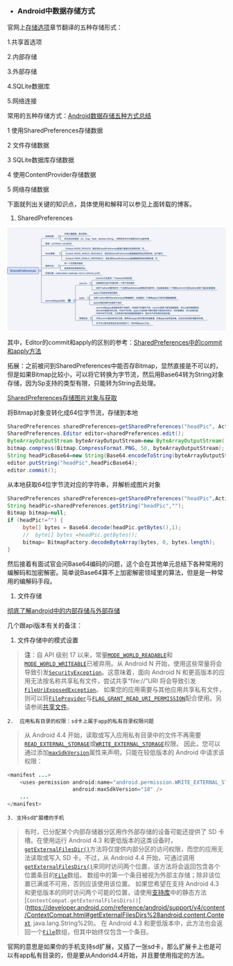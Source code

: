 * ### Android中数据存储方式

官网上[存储选项](https://developer.android.com/guide/topics/data/data-storage.html)章节翻译的五种存储形式：

1.共享首选项

2.内部存储

3.外部存储

4.SQLite数据库

5.网络连接

常用的五种存储方式：[Android数据存储五种方式总结](http://blog.csdn.net/sunny_lv/article/details/51383546)

1 使用SharedPreferences存储数据

2 文件存储数据

3 SQLite数据库存储数据

4 使用ContentProvider存储数据

5 网络存储数据

下面就列出关键的知识点，具体使用和解释可以参见上面转载的博客。

1. SharedPreferences

![](/assets/Android-sp.png)

其中，Editor的commit和apply的区别的参考：[SharedPreferences中的commit和apply方法](https://www.jianshu.com/p/c8d10357c939)

拓展：之前被问到SharedPreferences中能否存Bitmap，显然直接是不可以的，但是如果Bitmap比较小，可以将它转换为字节流，然后用Base64转为String对象存储，因为Sp支持的类型有限，只能转为String去处理。

[SharedPreferences存储图片对象与获取](http://blog.csdn.net/simon_crystin/article/details/52454593)

将Bitmap对象变转化成64位字节流，存储到本地

```java
SharedPreferences sharedPreferences=getSharedPreferences("headPic", Activity.MODE_PRIVATE);
SharedPreferences.Editor editor=sharedPreferences.edit();
ByteArrayOutputStream byteArrayOutputStream=new ByteArrayOutputStream();
bitmap.compress(Bitmap.CompressFormat.PNG, 50, byteArrayOutputStream);
String headPicBase64=new String(Base64.encodeToString(byteArrayOutputStream.toByteArray(),Base64.DEFAULT));
editor.putString("headPic",headPicBase64);
editor.commit();
```

从本地获取64位字节流对应的字符串，并解析成图片对象

```java
SharedPreferences sharedPreferences=getSharedPreferences("headPic",Activity.MODE_PRIVATE);
String headPic=sharedPreferences.getString("headPic","");
Bitmap bitmap=null;
if (headPic!="") {
     byte[] bytes = Base64.decode(headPic.getBytes(),1);
     //  byte[] bytes =headPic.getBytes();
     bitmap= BitmapFactory.decodeByteArray(bytes, 0, bytes.length);
}
```

然后接着有面试官会问Base64编码的问题，这个会在其他单元总结下各种常用的编解码和加密解密。简单说Base64算不上加密解密领域里的算法，但是是一种常用的编解码手段。

1. 文件存储

[彻底了解android中的内部存储与外部存储](http://www.cnblogs.com/jingmo0319/p/5586559.html)

几个跟api版本有关的备注：

1. 文件存储中的模式设置

> **注**：自 API 级别 17 以来，常量[`MODE_WORLD_READABLE`](https://developer.android.com/reference/android/content/Context.html#MODE_WORLD_READABLE)和[`MODE_WORLD_WRITEABLE`](https://developer.android.com/reference/android/content/Context.html#MODE_WORLD_WRITEABLE)已被弃用。从 Android N 开始，使用这些常量将会导致引发[`SecurityException`](https://developer.android.com/reference/java/lang/SecurityException.html)。这意味着，面向 Android N 和更高版本的应用无法按名称共享私有文件，尝试共享“file://”URI 将会导致引发[`FileUriExposedException`](https://developer.android.com/reference/android/os/FileUriExposedException.html)。 如果您的应用需要与其他应用共享私有文件，则可以将[`FileProvider`](https://developer.android.com/reference/android/support/v4/content/FileProvider.html)与[`FLAG_GRANT_READ_URI_PERMISSION`](https://developer.android.com/reference/android/content/Intent.html#FLAG_GRANT_READ_URI_PERMISSION)配合使用。另请参阅[共享文件](https://developer.android.com/training/secure-file-sharing/index.html)。

    2.  应用私有目录的权限：sd卡上属于app的私有目录权限问题

> 从 Android 4.4 开始，读取或写入应用私有目录中的文件不再需要[`READ_EXTERNAL_STORAGE`](https://developer.android.com/reference/android/Manifest.permission.html#READ_EXTERNAL_STORAGE)或[`WRITE_EXTERNAL_STORAGE`](https://developer.android.com/reference/android/Manifest.permission.html#WRITE_EXTERNAL_STORAGE)权限。 因此，您可以通过添加[`maxSdkVersion`](https://developer.android.com/guide/topics/manifest/uses-permission-element.html#maxSdk)属性来声明，只能在较低版本的 Android 中请求该权限：

```java
<manifest ...>
    <uses-permission android:name="android.permission.WRITE_EXTERNAL_STORAGE"
                     android:maxSdkVersion="18" />
    ...
</manifest>
```

    3. 支持sd扩展槽的手机

> 有时，已分配某个内部存储器分区用作外部存储的设备可能还提供了 SD 卡槽。在使用运行 Android 4.3 和更低版本的这类设备时，[`getExternalFilesDir()`](https://developer.android.com/reference/android/content/Context.html#getExternalFilesDir%28java.lang.String%29)方法将仅提供内部分区的访问权限，而您的应用无法读取或写入 SD 卡。不过，从 Android 4.4 开始，可通过调用[`getExternalFilesDirs()`](https://developer.android.com/reference/android/content/Context.html#getExternalFilesDirs%28java.lang.String%29)来同时访问两个位置，该方法将会返回包含各个位置条目的[`File`](https://developer.android.com/reference/java/io/File.html)数组。 数组中的第一个条目被视为外部主存储；除非该位置已满或不可用，否则应该使用该位置。 如果您希望在支持 Android 4.3 和更低版本的同时访问两个可能的位置，请使用[支持库](https://developer.android.com/tools/support-library/index.html)中的静态方法[`ContextCompat.getExternalFilesDirs()`](https://developer.android.com/reference/android/support/v4/content/ContextCompat.html#getExternalFilesDirs%28android.content.Context, java.lang.String%29)。 在 Android 4.3 和更低版本中，此方法也会返回一个[`File`](https://developer.android.com/reference/java/io/File.html)数组，但其中始终仅包含一个条目。

官网的意思是如果你的手机支持sd扩展，又插了一张sd卡，那么扩展卡上也是可以有app私有目录的，但是要从Andorid4.4开始，并且要使用指定的方法。

